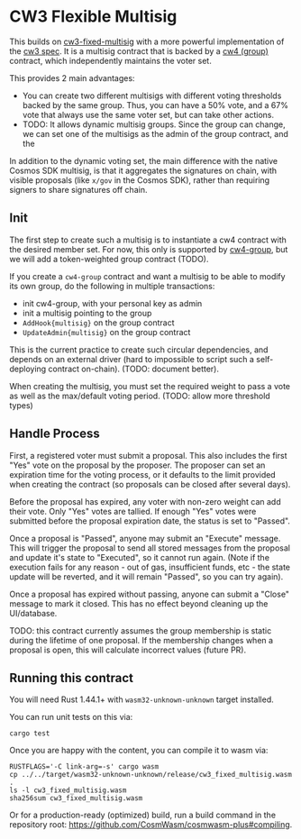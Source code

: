 # CW3 Flexible Multisig

This builds on [cw3-fixed-multisig](../cw3-fixed-multisig) with a more
powerful implementation of the [cw3 spec](../../packages/cw3/README.md).
It is a multisig contract that is backed by a
[cw4 (group)](../../packages/cw4/README.md) contract, which independently
maintains the voter set.

This provides 2 main advantages:

* You can create two different multisigs with different voting thresholds
  backed by the same group. Thus, you can have a 50% vote, and a 67% vote
  that always use the same voter set, but can take other actions.
* TODO: It allows dynamic multisig groups. Since the group can change,
  we can set one of the multisigs as the admin of the group contract,
  and the


In addition to the dynamic voting set, the main difference with the native
Cosmos SDK multisig, is that it aggregates the signatures on chain, with
visible proposals (like `x/gov` in the Cosmos SDK), rather than requiring
signers to share signatures off chain.

## Init

The first step to create such a multisig is to instantiate a cw4 contract
with the desired member set. For now, this only is supported by
[cw4-group](../cw4-group), but we will add a token-weighted group contract
(TODO).

If you create a `cw4-group` contract and want a multisig to be able
to modify its own group, do the following in multiple transactions:

  * init cw4-group, with your personal key as admin
  * init a multisig pointing to the group
  * `AddHook{multisig}` on the group contract
  * `UpdateAdmin{multisig}` on the group contract

This is the current practice to create such circular dependencies,
and depends on an external driver (hard to impossible to script such a
self-deploying contract on-chain). (TODO: document better).

When creating the multisig, you must set the required weight to pass a vote
as well as the max/default voting period. (TODO: allow more threshold types)

## Handle Process

First, a registered voter must submit a proposal. This also includes the
first "Yes" vote on the proposal by the proposer. The proposer can set
an expiration time for the voting process, or it defaults to the limit
provided when creating the contract (so proposals can be closed after several
days).

Before the proposal has expired, any voter with non-zero weight can add their
vote. Only "Yes" votes are tallied. If enough "Yes" votes were submitted before
the proposal expiration date, the status is set to "Passed".

Once a proposal is "Passed", anyone may submit an "Execute" message. This will
trigger the proposal to send all stored messages from the proposal and update
it's state to "Executed", so it cannot run again. (Note if the execution fails
for any reason - out of gas, insufficient funds, etc - the state update will
be reverted, and it will remain "Passed", so you can try again).

Once a proposal has expired without passing, anyone can submit a "Close"
message to mark it closed. This has no effect beyond cleaning up the UI/database.

TODO: this contract currently assumes the group membership is static during
the lifetime of one proposal. If the membership changes when a proposal is
open, this will calculate incorrect values (future PR).

## Running this contract

You will need Rust 1.44.1+ with `wasm32-unknown-unknown` target installed.

You can run unit tests on this via:

`cargo test`

Once you are happy with the content, you can compile it to wasm via:

```
RUSTFLAGS='-C link-arg=-s' cargo wasm
cp ../../target/wasm32-unknown-unknown/release/cw3_fixed_multisig.wasm .
ls -l cw3_fixed_multisig.wasm
sha256sum cw3_fixed_multisig.wasm
```

Or for a production-ready (optimized) build, run a build command in
the repository root: https://github.com/CosmWasm/cosmwasm-plus#compiling.
